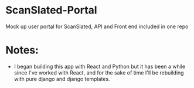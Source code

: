 # ScanSlated-Portal
Mock up user portal for ScanSlated, API and Front end included in one repo  

# Notes:  

- I began building this app with React and Python but it has been a while since I've worked with React, and for the sake of time I'll be rebuilding with pure django and django templates.
